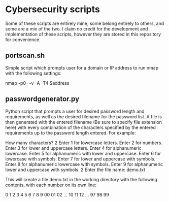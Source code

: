 # Cybersecurity scripts
Some of these scripts are entirely mine, some belong entirely to others, and some are a mix of the two. I claim no credit for the development and implementation of these scripts, however they are stored in this repository for convenience.


## portscan.sh
Simple script which prompts user for a domain or IP address to run nmap with the following settings:

nmap -p0- -v -A -T4 $address

## passwordgenerator.py
Python script that prompts a user for desired password length and requirements, as well as the desired filename for the password list.
A file is then generated with the entered filename (Be sure to specify file extension here) with every combination of the characters specified by the entered requirements up to the password length entered. For example:

  How many characters?
  2
  Enter 1 for lowercase letters.
  Enter 2 for numbers.
  Enter 3 for lower and uppercase letters.
  Enter 4 for alphanumeric lowercase.
  Enter 5 for alphanumeric with lower and uppercase.
  Enter 6 for lowercase with symbols.
  Enter 7 for lower and uppercase with symbols.
  Enter 8 for alphanumeric lowercase with symbols.
  Enter 9 for alphanumeric lower and uppercase with symbols.
  2
  Enter the file name:
  demo.txt
  
This will create a file demo.txt in the working directory with the following contents, with each number on its own line:

  0
  1
  2
  3
  4
  5
  6
  7
  8
  9
  00
  01
  02
  ...
  10
  11
  12
  ...
  97
  98
  99
